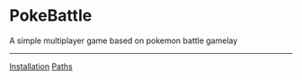 # PokeBattle
A simple multiplayer game based on pokemon battle gamelay

_____
[Installation](https://github.com/eliastre100/PokeBattle/blob/master/Doc/Install.md)
[Paths](https://github.com/eliastre100/PokeBattle/blob/master/Doc/Server_paths.md)